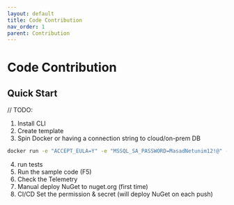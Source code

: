 ```yaml
---
layout: default
title: Code Contribution
nav_order: 1
parent: Contribution
---
```


# Code Contribution

## Quick Start

// TODO:

1. Install CLI
2. Create template
3. Spin Docker or having a connection string to cloud/on-prem DB

```bash
docker run -e "ACCEPT_EULA=Y" -e "MSSQL_SA_PASSWORD=MasadNetunim12!@" -p 1433:1433 --name sql --hostname sql -d  mcr.microsoft.com/mssql/server:2022-latest
```

4. run tests
5. Run the sample code (F5)
6. Check the Telemetry
7. Manual deploy NuGet to nuget.org (first time)
8. CI/CD Set the permission & secret (will deploy NuGet on each push)